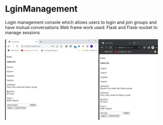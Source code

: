 # LginManagement

Login management console which allows users to login and join groups and have mutual conversations
Web frame work used: Flask and Flask-socket to manage sessions

![Chat web app](https://github.com/VAMSEE92/LginManagement/blob/main/images/Chat.JPG)
